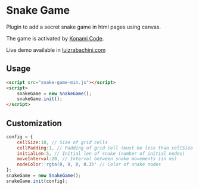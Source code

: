 Snake Game
==========

Plugin to add a secret snake game in html pages using canvas.

The game is activated by [Konami Code](http://en.wikipedia.org/wiki/Konami_Code).

Live demo available in [luizrabachini.com](http://luizrabachini.com/)


Usage
-----

```html
<script src="snake-game-min.js"></script>
<script>
	snakeGame = new SnakeGame();
	snakeGame.init();
</script>
```

Customization
-------------

```js
config = {
	cellSize:10, // Size of grid cells
	cellPadding:1, // Padding of grid cell (must be less than cellSize / 2)
	initialLen:5, // Initial len of snake (number of initial nodes)
	moveInterval:20, // Interval between snake movements (in ms)
	nodeColor:'rgba(0, 0, 0, 0.3)' // Color of snake nodes
};
snakeGame = new SnakeGame();
snakeGame.init(config);
```